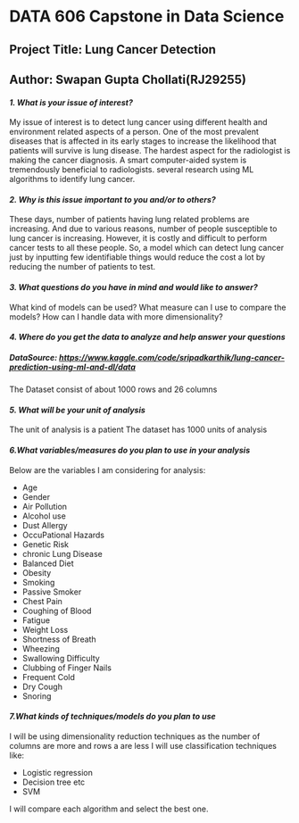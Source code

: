 # DATA 606 Capstone in Data Science
## Project Title: Lung Cancer Detection
## Author: Swapan Gupta Chollati(RJ29255)

#### _1. What is your issue of interest?_
 
My issue of interest is to detect lung cancer using different health and environment related aspects of a person. One of the most prevalent diseases that is affected in its early stages to increase the likelihood that patients will survive is lung disease. The hardest aspect for the radiologist is making the cancer diagnosis. A smart computer-aided system is tremendously beneficial to radiologists. several research using ML algorithms to identify lung cancer.
#### _2. Why is this issue important to you and/or to others?_

These days, number of patients having lung related problems are increasing. And due to various reasons, number of people susceptible to lung cancer is increasing. However, it is costly and difficult to perform cancer tests to all these people. So, a model which can detect lung cancer just by inputting few identifiable things would reduce the cost a lot by reducing the number of patients to test.

#### _3. What questions do you have in mind and would like to answer?_

What kind of models can be used?
What measure can I use to compare the models?
How can I handle data with more dimensionality?

#### _4. Where do you get the data to analyze and help answer your questions_
##### DataSource: https://www.kaggle.com/code/sripadkarthik/lung-cancer-prediction-using-ml-and-dl/data
The Dataset consist of about 1000 rows and 26 columns 

#### _5. What will be your unit of analysis_
The unit of analysis is a patient
The dataset has 1000 units of analysis

#### _6.What variables/measures do you plan to use in your analysis_

 Below are the variables I am considering for analysis: 
- Age
- Gender
- Air Pollution 
- Alcohol use
- Dust Allergy
- OccuPational Hazards
- Genetic Risk
- chronic Lung Disease
- Balanced Diet
- Obesity
- Smoking
- Passive Smoker
- Chest Pain
- Coughing of Blood
- Fatigue
- Weight Loss
- Shortness of Breath
- Wheezing
- Swallowing Difficulty
- Clubbing of Finger Nails
- Frequent Cold
- Dry Cough
- Snoring

#### _7.What kinds of techniques/models do you plan to use_
I will be using dimensionality reduction techniques as the number of columns are more and rows a are less
I will use classification techniques like:
- Logistic regression
- Decision tree etc
- SVM

 I will compare each algorithm and select the best one.


